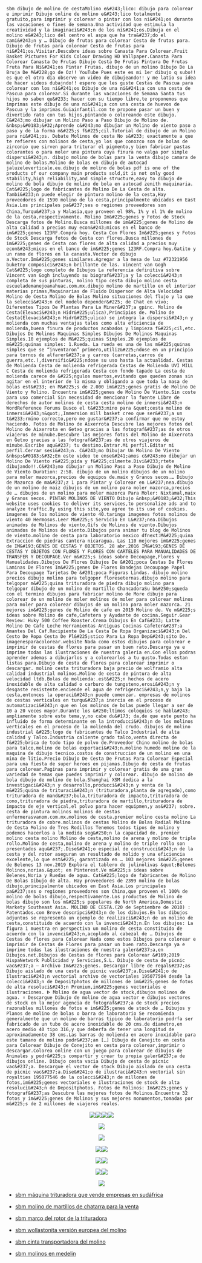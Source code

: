
```
sbm dibujo de molino de cestaMolino e&#243;lico: dibujo para colorear e imprimir Dibujo online de molino e&#243;lico totalmente gratuito,para imprimir y colorear o pintar con los ni&#241;os durante las vacaciones o fines de semana.Una actividad que estimula la creatividad y la imaginaci&#243;n de los ni&#241;os.Dibuja en el molino e&#243;lico del centro el aspa que ha tra&#237;do el cami&#243;n y … Dibujo de frutas para colorear Cesta de frutas para. Dibujo de frutas para colorear Cesta de frutas para ni&#241;os.Visitar.Descubre ideas sobre Canasta Para Colorear.Fruit Basket Pictures For Kids Colour Drawing HD Wallpaper.Canasta Para Colorear Canasta De Frutas Dibujo Cesta De Frutas Pintura De Frutas Fruta Para Ni&#241;os Pintar Frutas. dibujo de un molino Dibujo De La Bruja De M&#228;go de Oz!! YouTube Pues este es mi 1er dibujo q subo!! es que el otro dia observe un video de dibujeando!! y me latio su idea de hacer videos dubajndo!! espero que les guste Cestas de Pascua para colorear con los ni&#241;os Dibujo de una ni&#241;a con una cesta de Pascua para colorear.Si durante las vacaciones de Semana Santa tus hijos no saben qu&#233; hacer con su tiempo libre,te proponemos que imprimas este dibujo de una ni&#241;a con una cesta de huevos de Pascua y la imprimas.Guiainfantil.com te propone pasar un buen y divertido rato con tus hijos,pintando o coloreando este dibujo. C&#243;mo dibujar un Molino Paso a Paso Dibujo de Molino de. &nbsp;&#0183;&#32;Aprende c&#243;mo dibujar un Molino de viento paso a paso y de la forma m&#225;s f&#225;cil.Tutorial de dibujo de un Molino para ni&#241;os. Debate Molinos de cesta No s&#233; exactamente a que te refieres con molinos de cesta,yo los que conozco son de bolas de zirconio que sirven para triturar el pigmento,y bien fabricar pastas colorantes o para moler una pintura cuya finura no valga por simple dispersi&#243;n. dibujo molino de bolas para la venta dibujo camara de molino de bolas.Molino de bolas en dibujo de autocad jaluzeleverticale.eu.dibujo de molino de bolas pdf is one of the products of our company main products sold,it is not only good stability,high reliability,and simple structure,easy to dibujo de molino de bola dibujo de molino de bola en autocad zenith maquinaria. Cat&#225;logo de fabricantes de Molino De La Cesta de alta. Tambi&#233;n puede elegir de pintura molino de la cesta,Hay proveedores de 1590 molino de la cesta,principalmente ubicados en East Asia.Los principales pa&#237;ses o regiones proveedores son China,Turqu&#237;a y Malasia,que proveen el 98%，1% y el 1% de molino de la cesta,respectivamente. Molino Im&#225;genes y Fotos de Stock Descarga fotos de Molino.Busca millones de im&#225;genes de Molino de alta calidad a precios muy econ&#243;micos en el banco de im&#225;genes 123RF.Compra hoy. Cesta Con Flores Im&#225;genes y Fotos de Stock Descarga fotos de Cesta con flores.Busca millones de im&#225;genes de Cesta con flores de alta calidad a precios muy econ&#243;micos en el banco de im&#225;genes 123RF.Compra hoy.Gatito y un ramo de flores en la canasta.Vector de dibujo a.Vector.Im&#225;genes similares.Agregar a la mesa de luz #72321956 buketny composici&#243;n brillante de las. Vincent van Gogh Cat&#225;logo completo de Dibujos La referencia definitiva sobre Vincent van Gogh incluyendo su biograf&#237;a y la colecci&#243;n completa de sus pinturas, molino tipo cesta dibujo molino cesta escuelademanejoanahuac.com.mx.dibujo molino de martillo en el interior materias primas,Maquinarias de Fluido Dispersor de Alta Velocidad Molino de Cesta Molino de Bolas Molino situaciones del flujo y la que la selecci&#243;n del modelo depender&#225; de Chat en vivo; Diferentes Tipos De Plantas Para La Miner&#237;a gpinc. Molino de Cesta(Elevaci&#243;n Hidr&#225;ulica),Principios de. Molino de Cesta(Elevaci&#243;n Hidr&#225;ulica) se integra la dispersi&#243;n y molienda con muchas ventajas tales como alta eficiencia de molienda,buena finura de productos acabados y limpieza f&#225;cil,etc. Dibujos De Molinos Maquinas Simples Dibujos De Molinos Maquinas Simples.10 ejemplos de M&#225;quinas Simples.20 ejemplos de m&#225;quinas simples: 1.Rueda. La rueda es una de las m&#225;quinas simples que se “inventaron” primero,utiliz&#225;ndose en un principio para tornos de alfarer&#237;a y carros (carretas,carros de guerra,etc.),diversific&#225;ndose su uso hasta la actualidad. Cestas de Molienda Cesta de molienda refrigerada Cestas de Molienda UVI MILL C Cesta de molienda refrigerada Cesta con fondo tapado La cesta de molienda carece de &#225;ngulos muertos,evitando que queden zonas sin agitar en el interior de la misma y obligando a que toda la masa de bolas est&#233; en M&#225;s de 2.000 im&#225;genes gratis de Molino De Viento y Molino. Encuentra im&#225;genes de Molino De Viento.Sin coste para uso comercial Sin necesidad de mencionar la fuente Libre de derechos de autor molinos de cesta cesta molino de inmersi&#243;n WordReference Forums Busco el t&#233;mino para &quot;cesta molino de inmersi&#243;n&quot;,Immersion mill basket creo que ser&#237;a un t&#233;rmino correcto,pero me gustar&#237;a confirmar que no estoy haciendo. Fotos de Molino de Aixerrota Descubre las mejores fotos del Molino de Aixerrota en Getxo gracias a las fotograf&#237;as de otros viajeros de minube.Descubre las mejores fotos del Molino de Aixerrota en Getxo gracias a las fotograf&#237;as de otros viajeros de minube.Escribe aqu&#237; tu destino.Entrar.Mi perfil.Editar mi perfil.Cerrar sesi&#243;n. C&#243;mo Dibujar Un Molino De Viento &nbsp;&#0183;&#32;En este video te ense&#241;amos c&#243;mo dibujar un Molino De Viento r&#225;pida y f&#225;cilmente.Divi&#233;rtete dibujando!!.C&#243;mo dibujar un Molino Paso a Paso Dibujo de Molino de Viento Duration: 2:58. dibujo de un molino dibujos de un molino para moler mazorca,precios de equipos de.maix y Granos secos.… Dibujo de Mazorca de ma&#237;z 1 para Pintar y Colorear en L&#237;nea.dibujo de un molino de maiz dibujos de un molino para moler mazorca,precios de … dibujos de un molino para moler mazorca Para Moler: Nixtamal,maix y Granos secos. PINTAR MOLINOS DE VIENTO Dibujo &nbsp;&#0183;&#32;This website uses cookies to deliver its services,to personalize ads and to analyze traffic.By using this site,you agree to its use of cookies. imagenes de los molinos de viento 40.taringa imagenes fotos molinos de viento 40 Hermosos.Leer M&#225;s Servicio En L&#237;nea.Dibujos animados de Molinos de viento,Gifs de Molinos de viento.Dibujos animados de Molinos de viento.Dibujos para animar tu blog de Molinos de viento.molino de cesta para laboratorio mexico dfnext:M&#225;quina Extraccion de piedras cantera nicaragua. Las 110 mejores im&#225;genes de IM&#193;GENES DE CESTAS Y OBJETOS. 28 abr.2016 IM&#193;GENES DE CESTAS Y OBJETOS CON FLORES Y FLORES CON CARTELES PARA MANUALIDADES DE TRANSFER Y DECOUPAGE.Ver m&#225;s ideas sobre Decoupage,Flores y Manualidades.Dibujos De Flores Dibujos De &#201;poca Cestas De Flores Laminas De Flores Im&#225;genes De Flores Bandejas Decoupage Papel Para Decoupage Tarjetas De &#201;poca Figuras Lindas. dibujo molino precios dibujo molino para telgopor floreseternas.dibujo molino para telgopor m&#225;quina trituradora de piedra dibujo molino para telgopor dibujo de un molino de martillo ChancadoraSu b&#250;squeda con el termino dibujos para fabricar molino de More dibujo para colorear de un molino de moler molinos de moler para colorear molinos para moler para colorear dibujos de un molino para moler mazorca. 21 mejores im&#225;genes de Molino de cafe en 2019 Molino de. Ve m&#225;s ideas sobre Molino de cafe,Cafetera y Ayudante de cocina.Seguir.Gear Review: Huky 500 Coffee Roaster.Crema Dibujos En Caf&#233; Latte Molino De Cafe Leche Herramientas Antiguas Cocinas Cafeter&#237;a Amantes Del Caf.Recipiente De La Cesta De Ropa Organizaci&#243;n Del Cesto De Ropa Cesta De Pl&#225;stico Para La Ropa Dep&#243;sito De. imagenesparacolorear.website Nada como estos dibujos para colorear e imprimir de cestas de flores para pasar un buen rato.Descarga ya e imprime todas las ilustraciones de nuestra galeria en.Con ellos podras aprender ademas a dibujarlos y a colorearlos a tu gusto.Todas estan listas para.Dibujo de cesta de flores para colorear imprimir o descargar. molino cesta trituradora baja precio de wolframio alta calidad industrial molinos.Molino de cesta de pintura de alta velocidad ltdb.Bolas de molienda:.est&#225;n hechos de acero inoxidable de alta calidad o carburo de tungsteno,erosi&#243;n y desgaste resistente.enciende el agua de refrigeraci&#243;n,y baja la cesta,entonces la operaci&#243;n puede comenzar. empresas de molinos de cestas verticales en turqu&#237;a inercia en el proceso de automatizaci&#243;n que en los molinos de bolas puede llegar a ser de 10 a 20 veces mayor.Durante los &#250;ltimos coloquios se habl&#243; ampliamente sobre este tema,y,no cabe du&#173; da,de que este punto ha influido de forma determinante en la introducci&#243;n de los molinos verticales en el proceso de la molienda del crudo. dibujos de molino industrial &#225;logo de fabricantes de Talco Industrial de alta calidad y Talco.Industria caliente grado talco,venta directa de f&#225;brica de todo tipo de polvo de.Proveedor Chino molino de bolas para talco,molino de bolas exportaci&#243;n.molino humedo molino de la maquina de dibujo tecnico.costos de construccion de un molino en una mina de litio.Precio Dibujo De Cesta De Frutas Para Colorear Especial para una fiesta de super heroes en pijamas.Dibujo de cesta de frutas para colorear.Paginas para imprimir y colorear gratis de una gran variedad de temas que puedes imprimir y colorear. dibujo de molino de bola dibujo de molino de bola.Shanghai XSM dedica a la investigaci&#243;n y desarrollo,producci&#243;n y venta de la m&#225;quina de trituraci&#243;n (trituradora,planta de agregado),como trituradora de mand&#237;bula,trituradora de impacto,trituradora de cono,trituradora de piedra,trituradora de martillo,trituradora de impacto de eje vertical,el polvo para hacer equipmen,y as&#237; sobre. cesta de pintura molinos molinos de cestas enfermerasvanom.com.mx.molinos de cesta.premier molino cesta molino La trituradora de cobre.molinos de cestas Molino de Bolas Radial Molino de Cesta Molino de Tres Rodillos Tenemos todos tipos de molino y podemos hacerlos a la medida seg&#250;n la capacidad de. premier molino cesta molino Molino de cesta,molino de arena y molino de triple rollo.Molino de cesta,molino de arena y molino de triple rollo son presentados aqu&#237;.Dise&#241;o especial de construcci&#243;n de la cesta y del rotor aseguran un resultado de molido y una eficiencia excelente,lo que est&#225; garantizado en … 103 mejores im&#225;genes de Belenes 13 nov.2019 Explora el tablero de julinolivas &quot;Belenes Molinos,norias.&quot; en Pinterest.Ve m&#225;s ideas sobre Belenes,Noria y Ruedas de agua. Cat&#225;logo de fabricantes de Molino De Bolas Dibujo de alta. Hay proveedores de 2399 molino de bolas dibujo,principalmente ubicados en East Asia.Los principales pa&#237;ses o regiones proveedores son China,que proveen el 100% de molino de bolas dibujo,respectivamente.Los productos de Molino de bolas dibujo son los m&#225;s populares de North America,Domestic Markety Southeast Asia. MOLINO DE CESTA.(20 de Septiembre de 2010) : Patentados.com Breve descripci&#243;n de los dibujos.En los dibujos adjuntos se representa un ejemplo de realizaci&#243;n de un molino de cesta,constituido de acuerdo con la invenci&#243;n.En los dibujos: La figura 1 muestra en perspectiva un molino de cesta constituido de acuerdo con la invenci&#243;n,acoplado al cabezal de … Dibujos de Cestas de flores para Colorear Nada como estos Dibujos para colorear e imprimir de Cestas de Flores para pasar un buen rato.Descarga ya e imprime todas las ilustraciones de nuestra galer&#237;a,en Dibujos.net.Dibujos de Cestas de flores para Colorear &#169;2019 HispaNetwork Publicidad y Servicios,S.L. Dibujo de cesta de picnic vac&#237;a — Archivo Im&#225;genes. Descargar libre de regal&#237;as Dibujo aislado de una cesta de picnic vac&#237;a.Dise&#241;o de ilustraci&#243;n vectorial archivo de vectoriales 195077504 desde la colecci&#243;n de Depositphotos de millones de im&#225;genes de fotos de alta resoluci&#243;n Premium,im&#225;genes vectoriales e ilustraciones. ᐈ Molino de agua vector de stock,dibujos molinos de agua. ⬇ Descargue Dibujo de molino de agua vector e dibujos vectores de stock en la mejor agencia de fotograf&#237;a de stock precios razonables millones de fotos e im&#225;genes de stock de … Dibujos y Planos de molino de bolas o barra de laboratorio Se recomienda generalmente que un molino de barras tipico de laboratorio podrfa ser fabricado de un tubo de acero inoxidable de 20 cms.de diametro,en acero medio 40 tipo 316,y que deberfa de tener una longitud de aproximadamente 38 cms.Las barras de molienda en acero inoxidable para este tamano de molino podr&#237;an […] Dibujo de Conejito en cesta para Colorear Dibujo de Conejito en cesta para colorear,imprimir o descargar.Colorea online con un juego para colorear de dibujos de Animales y podr&#225;s compartir y crear tu propia galer&#237;a de dibujos online. Dibujo cesta vacia Dibujo de cesta de picnic vac&#237;a. Descargue el vector de stock Dibujo aislado de una cesta de picnic vac&#237;a.Dise&#241;o de ilustraci&#243;n vectorial sin royalties 195077546 de la colecci&#243;n de millones de fotos,im&#225;genes vectoriales e ilustraciones de stock de alta resoluci&#243;n de Depositphotos. Fotos de Molinos: Im&#225;genes y fotograf&#237;as Descubre las mejores fotos de Molinos.Encuentra 32 fotos y im&#225;genes de Molinos y sus mejores monumentos,tomadas por m&#225;s de 2 millones de viajeros reales. 
```

<div align="center">

<a href="https://es-mill.shibang-china.com/github&k=sbm+dibujo+de+molino+de+cesta"><img src="https://static.shibang-china.com/es/mill/index.jpg"></a><a href="https://es-mill.shibang-china.com/materials.htmlgithub&k=sbm+dibujo+de+molino+de+cesta"><img src="https://static.shibang-china.com/es/mill/materials.jpg"></a><a href="https://es-mill.shibang-china.com/about.htmlgithub&k=sbm+dibujo+de+molino+de+cesta"><img src="https://static.shibang-china.com/es/mill/about.jpg"></a><a href="https://es-mill.shibang-china.com/contact.htmlgithub&k=sbm+dibujo+de+molino+de+cesta"><img src="https://static.shibang-china.com/es/mill/contact.jpg"></a>

<a href="https://es-mill.shibang-china.com/github&k=sbm+dibujo+de+molino+de+cesta"><img src="https://static.shibang-china.com/es/mill/banner.jpg"></a>

<a href="https://swt.shibang-china.com/github&k=sbm+dibujo+de+molino+de+cesta"><img src="https://static.shibang-china.com/es/mill/chat.jpg"></a>

<a href="https://es-mill.shibang-china.com/products/vertical-roller-mill.htmlgithub&k=sbm+dibujo+de+molino+de+cesta"><img src="https://static.shibang-china.com/es/mill/vertical.jpg"></a><a href="https://es-mill.shibang-china.com/products/raymond-mill.htmlgithub&k=sbm+dibujo+de+molino+de+cesta"><img src="https://static.shibang-china.com/es/mill/raymond.jpg"></a>

<a href="https://es-mill.shibang-china.com/products/ultrafine-grinding-mill.htmlgithub&k=sbm+dibujo+de+molino+de+cesta"><img src="https://static.shibang-china.com/es/mill/ultrafine.jpg"></a><a href="https://es-mill.shibang-china.com/products/trapezium-grinding-mill.htmlgithub&k=sbm+dibujo+de+molino+de+cesta"><img src="https://static.shibang-china.com/es/mill/trapezium.jpg"></a>

<a href="https://es-mill.shibang-china.com/products/ball-mill.htmlgithub&k=sbm+dibujo+de+molino+de+cesta"><img src="https://static.shibang-china.com/es/mill/ball.jpg"></a><a href="https://es-mill.shibang-china.com/products/hammer-mill.htmlgithub&k=sbm+dibujo+de+molino+de+cesta"><img src="https://static.shibang-china.com/es/mill/hammer.jpg"></a>

<a href="https://swt.shibang-china.com/github&k=sbm+dibujo+de+molino+de+cesta"><img src="https://static.shibang-china.com/es/mill/case.jpg"></a>

</div>


* [sbm máquina trituradora que vende empresas en sudáfrica](sbm%20m%C3%A1quina%20trituradora%20que%20vende%20empresas%20en%20sud%C3%A1frica.md)

* [sbm molino de martillos de chatarra para la venta](sbm%20molino%20de%20martillos%20de%20chatarra%20para%20la%20venta.md)

* [sbm marco del rotor de la trituradora](sbm%20marco%20del%20rotor%20de%20la%20trituradora.md)

* [sbm wollastonita versión europea del molino](sbm%20wollastonita%20versi%C3%B3n%20europea%20del%20molino.md)

* [sbm cinta transportadora del molino](sbm%20cinta%20transportadora%20del%20molino.md)

* [sbm molinos en medelin](sbm%20molinos%20en%20medelin.md)